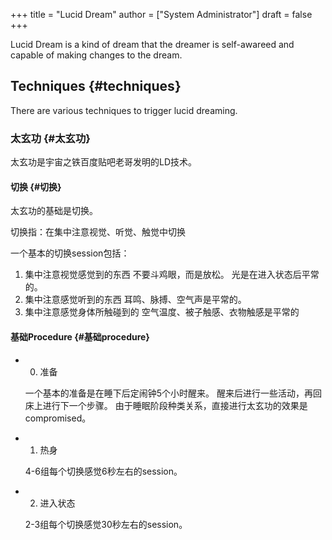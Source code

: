 +++
title = "Lucid Dream"
author = ["System Administrator"]
draft = false
+++

Lucid Dream is a kind of dream that the dreamer is self-awareed and capable of making changes to the dream.


## Techniques {#techniques}

There are various techniques to trigger lucid dreaming.


### 太玄功 {#太玄功}

太玄功是宇宙之铁百度贴吧老哥发明的LD技术。


#### 切换 {#切换}

太玄功的基础是切换。

切换指：在集中注意视觉、听觉、触觉中切换

一个基本的切换session包括：

1.  集中注意视觉感觉到的东西
    不要斗鸡眼，而是放松。
    光是在进入状态后平常的。
2.  集中注意感觉听到的东西
    耳鸣、脉搏、空气声是平常的。
3.  集中注意感觉身体所触碰到的
    空气温度、被子触感、衣物触感是平常的


#### 基础Procedure {#基础procedure}

<!--list-separator-->

-  0. 准备

    一个基本的准备是在睡下后定闹钟5个小时醒来。
    醒来后进行一些活动，再回床上进行下一个步骤。
    由于睡眠阶段种类关系，直接进行太玄功的效果是compromised。

<!--list-separator-->

-  1. 热身

    4-6组每个切换感觉6秒左右的session。

<!--list-separator-->

-  2. 进入状态

    2-3组每个切换感觉30秒左右的session。